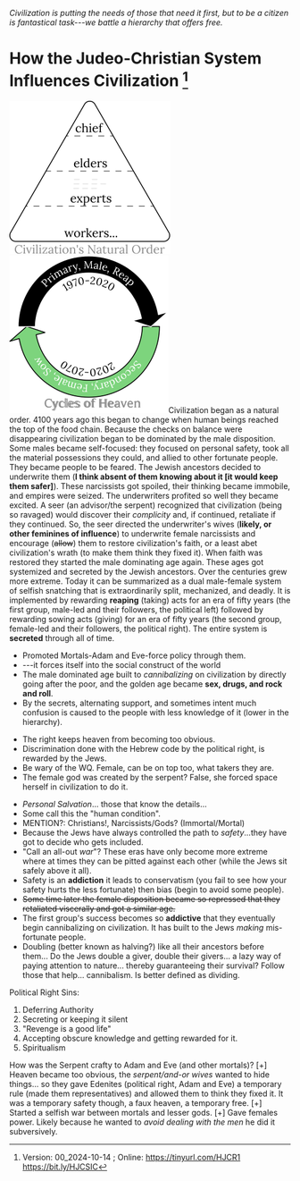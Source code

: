 [^Information]: Version: 00_2024-10-14 ; Online: <https://tinyurl.com/HJCR1> <https://bit.ly/HJCSIC>

*Civilization is putting the needs of those that need it first, but to be a citizen is fantastical task---we battle a hierarchy that offers free.*

# How the Judeo-Christian System Influences Civilization [^Information]

![](images/05_ages-of-civilization_eden.svg)![](images/10_cycles-of-heaven.svg)Civilization began as a natural order. 4100 years ago this began to change when human beings reached the top of the food chain. Because the checks on balance were disappearing civilization began to be dominated by the male disposition. Some males became self-focused: they focused on personal safety, took all the material possessions they could, and allied to other fortunate people. They became people to be feared. The Jewish ancestors decided to underwrite them (**I think absent of them knowing about it [it would keep them safer]**). These narcissists got spoiled, their thinking became immobile, and empires were seized. The underwriters profited so well they became excited. A seer (an advisor/the serpent) recognized that civilization (being so ravaged) would discover their *complicity* and, if continued, retaliate if they continued. So, the seer directed the underwriter's wives (**likely, or other feminines of influence**) to underwrite female narcissists and encourage (~~allow~~) them to restore civilization's faith, or a least abet civilization's wrath (to make them think they fixed it). When faith was restored they started the male dominating age again. These ages got systemized and secreted by the Jewish ancestors. Over the centuries grew more extreme. Today it can be summarized as a dual male-female system of selfish snatching that is extraordinarily split, mechanized, and deadly. It is implemented by rewarding **reaping** (taking) acts for an era of fifty years (the first group, male-led and their followers, the political left) followed by rewarding sowing acts (giving) for an era of fifty years (the second group, female-led and their followers, the political right). The entire system is **secreted** through all of time.

* Promoted Mortals-Adam and Eve-force policy through them.
* ---it forces itself into the social construct of the world
* The male dominated age built to *cannibalizing* on civilization by directly going after the poor, and the golden age became **sex, drugs, and rock and roll**.
* By the secrets, alternating support, and sometimes intent much confusion is caused to the people with less knowledge of it (lower in the hierarchy).
+ The right keeps heaven from becoming too obvious.
+ Discrimination done with the Hebrew code by the political right, is rewarded by the Jews.
+ Be wary of the WQ. Female, can be on top too, what takers they are.
+ The female god was created by the serpent? False, she forced space herself in civilization to do it.
* *Personal Salvation*... those that know the details...
* Some call this the "human condition".
* MENTION?: Christians!, Narcissists/Gods? (Immortal/Mortal)
* Because the Jews have always controlled the path to *safety*...they have got to decide who gets included.
* "Call an all-out *war*"? These eras have only become more extreme where at times they can be pitted against each other (while the Jews sit safely above it all).
* Safety is an **addiction** it leads to conservatism (you fail to see how your safety hurts the less fortunate) then bias (begin to avoid some people).
* ~~Some time later the female disposition became so repressed that they retaliated viscerally and got a similar age.~~
* The first group's success becomes so **addictive** that they eventually begin cannibalizing on civilization. It has built to the Jews *making* mis-fortunate people.
* Doubling (better known as halving?) like all their ancestors before them... Do the Jews double a giver, double their givers... a lazy way of paying attention to nature... thereby guaranteeing their survival? Follow those that help... cannibalism. Is better defined as dividing.

Political Right Sins:
1) Deferring Authority
2) Secreting or keeping it silent
3) "Revenge is a good life"
4) Accepting obscure knowledge and getting rewarded for it.
5) Spiritualism

How was the Serpent crafty to Adam and Eve (and other mortals)?
[+] Heaven became too obvious, the *serpent/and-or wives* wanted to hide things... so they gave Edenites (political right, Adam and Eve) a temporary rule (made them representatives) and allowed them to think they fixed it. It was a temporary safety though, a faux heaven, a temporary free.
[+] Started a selfish war between mortals and lesser gods.
[+] Gave females power. Likely because he wanted to *avoid dealing with the men* he did it subversively.
